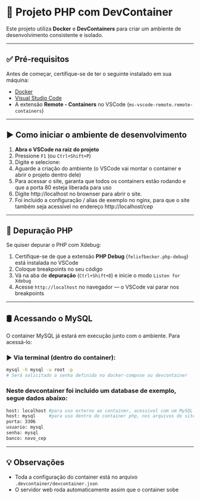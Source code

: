 # 🐳 Projeto PHP com DevContainer

Este projeto utiliza **Docker** e **DevContainers** para criar um ambiente de desenvolvimento consistente e isolado.

---

## ✅ Pré-requisitos

Antes de começar, certifique-se de ter o seguinte instalado em sua máquina:

- [Docker](https://www.docker.com/)  
- [Visual Studio Code](https://code.visualstudio.com/)
- A extensão **Remote - Containers** no VSCode (`ms-vscode-remote.remote-containers`)

---

## ▶️ Como iniciar o ambiente de desenvolvimento

1. **Abra o VSCode na raiz do projeto**
2. Pressione `F1` (ou `Ctrl+Shift+P`)
3. Digite e selecione:  
4. Aguarde a criação do ambiente (o VSCode vai montar o container e abrir o projeto dentro dele)
5. Para acessar o site, garanta que todos os containers estão rodando e que a porta 80 esteja liberada para uso
6. Digite http://localhost no brownser para abrir o site.
7. Foi incluido a configuração / alias de exemplo no nginx, para que o site também seja acessivel no endereço http://localhost/cep

---

## 🐞 Depuração PHP

Se quiser depurar o PHP com Xdebug:

1. Certifique-se de que a extensão **PHP Debug** (`felixfbecker.php-debug`) está instalada no VSCode
2. Coloque breakpoints no seu código
3. Vá na aba de **depuração** (`Ctrl+Shift+D`) e inicie o modo `Listen for Xdebug`
4. Acesse `http://localhost` no navegador — o VSCode vai parar nos breakpoints

---

## 🛢️ Acessando o MySQL

O container MySQL já estará em execução junto com o ambiente. Para acessá-lo:

### ▶️ Via terminal (dentro do container):

```bash
mysql -h mysql -u root -p
# Será solicitado a senha definida no docker-compose ou devcontainer
```

### Neste devcontainer foi incluido um database de exemplo, segue dados abaixo:
```bash
host: localhost #para uso externo ao container, acessivel com um MySQL Workbench por exemplo
host: mysql     #para uso dentro do container php, nos arquivos do site
porta: 3306
usuario: mysql
senha: mysql
banco: novo_cep
```
---

## 💡 Observações

- Toda a configuração do container está no arquivo `.devcontainer/devcontainer.json`
- O servidor web roda automaticamente assim que o container sobe
